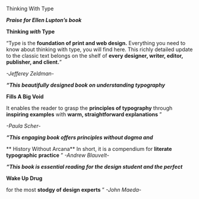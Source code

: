 Thinking With Type

 ***Praise for Ellen Lupton’s book***

 **Thinking *with* Type**

“Type is the **foundation of print and web design.** Everything you need to know about thinking with type, you will find here. This richly detailed update to the classic text belongs on the shelf of **every designer, writer, editor, publisher, and client.**”

 *-Jefferey Zeldman-*

 ***“This beautifully designed book on understanding typography***

 **Fills A Big Void**

It enables the reader to grasp the **principles of typography** through **inspiring examples** with **warm, straightforward explanations** ”

 *-Paula Scher-*

 ***“This engaging book offers principles without dogma and***

 ** History
Without Arcana**
In short, it is a compendium for **literate typographic practice** ”
 *-Andrew Blauvelt-*

 ***“This book is essential reading for the design student and the perfect***

 **Wake Up Drug**

for the most **stodgy of design experts** ”
 *-John Maeda-*
